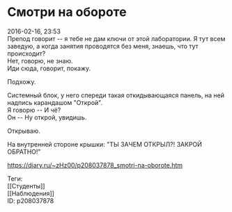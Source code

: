 Смотри на обороте
==================

   
 2016-02-16, 23:53   
  Препод говорит -- я тебе не дам ключи от этой лаборатории. Я тут всем заведую, а когда занятия проводятся без меня, знаешь, что тут происходит?   
 Нет, говорю, не знаю.   
 Иди сюда, говорит, покажу.   
   
 Подхожу.   
   
 Системный блок, у него спереди такая откидывающаяся панель, на ней надпись карандашом "Открой".   
 Я говорю -- И чё?   
 Он -- Ну открой, увидишь.   
   
 Открываю.   
   
 На внутренней стороне крышки: "ТЫ ЗАЧЕМ ОТКРЫЛ?! ЗАКРОЙ ОБРАТНО!"   
    
 <https://diary.ru/~zHz00/p208037878_smotri-na-oborote.htm>   
   
 Теги:   
 [[Студенты]]   
 [[Наблюдения]]   
 ID: p208037878
